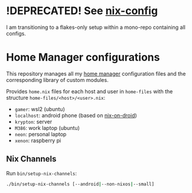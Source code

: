 # !DEPRECATED! See [nix-config](https://github.com/Gerschtli/nix-config)

I am transitioning to a flakes-only setup within a mono-repo containing all configs.

# Home Manager configurations

This repository manages all my [home manager](https://github.com/rycee/home-manager) configuration files and the
corresponding library of custom modules.

Provides `home.nix` files for each host and user in `home-files` with the structure `home-files/<host>/<user>.nix`:

* `gamer`: wsl2 (ubuntu)
* `localhost`: android phone (based on [nix-on-droid](https://github.com/t184256/nix-on-droid))
* `krypton`: server
* `M386`: work laptop (ubuntu)
* `neon`: personal laptop
* `xenon`: raspberry pi

## Nix Channels

Run `bin/setup-nix-channels`:

```bash
./bin/setup-nix-channels [--android|--non-nixos|--small]
```
